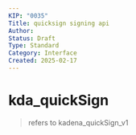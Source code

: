 ```yaml
---
KIP: "0035"
Title: quicksign signing api
Author:
Status: Draft
Type: Standard
Category: Interface
Created: 2025-02-17
---
```


# kda_quickSign

> refers to kadena_quickSign_v1
